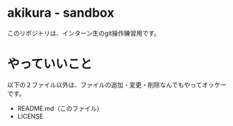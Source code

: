 # akikura - sandbox
このリポジトリは、インターン生のgit操作練習用です。

# やっていいこと
以下の２ファイル以外は、ファイルの追加・変更・削除なんでもやってオッケーです。

- README.md（このファイル）
- LICENSE

